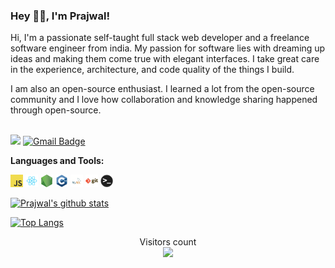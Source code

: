 ### Hey 👋🏽, I'm Prajwal!

<!-- <a href="https://www.linkedin.com/in/prajwalborkar/">
    <img align="left" alt="Prajwal Borkar | Linkedin" width="24px" src="https://github.com/TheDudeThatCode/TheDudeThatCode/blob/master/Assets/Linkedin.svg" />
  </a> -->
Hi, I'm a passionate self-taught full stack web developer and a freelance software engineer from india. My passion for software lies with dreaming up ideas and making them come true with elegant interfaces. I take great care in the experience, architecture, and code quality of the things I build.

I am also an open-source enthusiast. I learned a lot from the open-source community and I love how collaboration and knowledge sharing happened through open-source. <br> <br> 

<a href="https://www.linkedin.com/in/prajwal-borkar/"><img src="https://img.shields.io/badge/linkedin-%230077B5.svg?&style=for-the-badge&logo=linkedin&logoColor=white" height=25></a> [![Gmail Badge](https://img.shields.io/badge/-GMail-c14438?style=social&logo=Gmail&logoColor=red&link=mailto:prajwalborkar5075@gmail.com)](mailto:prajwalborkar5075@gmail.com)
<br />
<!-- [![Linkedin Badge](https://img.shields.io/badge/-prajwalborkar-blue?style=social&logo=Linkedin&logoColor=blue&link=https://www.linkedin.com/in/prajwal-borkar/)](https://www.linkedin.com/in/prajwal-borkar/) -->

<!-- Web Development - Machine Learning - DevOps -->

**Languages and Tools:**  

<code><img height="20" src="https://raw.githubusercontent.com/github/explore/80688e429a7d4ef2fca1e82350fe8e3517d3494d/topics/javascript/javascript.png"></code>
<code><img height="20" src="https://raw.githubusercontent.com/github/explore/80688e429a7d4ef2fca1e82350fe8e3517d3494d/topics/react/react.png"></code>
<code><img height="20" src="https://raw.githubusercontent.com/github/explore/80688e429a7d4ef2fca1e82350fe8e3517d3494d/topics/nodejs/nodejs.png"></code>
<code><img height="20" src="https://raw.githubusercontent.com/github/explore/80688e429a7d4ef2fca1e82350fe8e3517d3494d/topics/cpp/cpp.png"></code>
<code><img height="20" src="https://raw.githubusercontent.com/github/explore/80688e429a7d4ef2fca1e82350fe8e3517d3494d/topics/mysql/mysql.png"></code>
<code><img height="20" src="https://raw.githubusercontent.com/github/explore/80688e429a7d4ef2fca1e82350fe8e3517d3494d/topics/git/git.png"></code>
<code><img height="20" src="https://raw.githubusercontent.com/github/explore/80688e429a7d4ef2fca1e82350fe8e3517d3494d/topics/terminal/terminal.png"></code>

 [![Prajwal's github stats](https://github-readme-stats.vercel.app/api?username=prajwalborkar&show_icons=true&theme=merko)](https://github.com/prajwalborkar)
 
 [![Top Langs](https://github-readme-stats.vercel.app/api/top-langs/?username=prajwalborkar&layout=compact)](https://github.com/anuraghazra/github-readme-stats) 
 
  <p align="center"> 
  Visitors count<br>
  <img src="https://profile-counter.glitch.me/prajwalborkar/count.svg" />
</p>

 
 <!-- 
<a href="https://www.adamalston.com/"><img height="137px" src="https://github-readme-stats.vercel.app/api?username=prajwalborkar&hide_title=true&hide_border=true&show_icons=true&include_all_commits=true&count_private=true&line_height=21&text_color=000&icon_color=000&bg_color=0,ea6161,ffc64d,fffc4d,52fa5a&theme=graywhite" /><!-- wi*quL3fcV <img height="137px"  src="https://github-readme-stats.vercel.app/api/top-langs/?username=prajwalborkar&hide=html&hide_title=true&hide_border=true&layout=compact&langs_count=6&exclude_repo=comp426,Redventures-Movie-Quotes&text_color=000&icon_color=fff&bg_color=0,52fa5a,4dfcff,c64dff&theme=graywhite" /></a> -->

<!-- ![Visitor Badge](https://visitor-badge.laobi.icu/badge?page_id=prajwalborkar.prajwalborkar) -->
